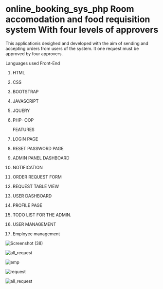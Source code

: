 # online_booking_sys_php Room accomodation and food requisition system With four levels of approvers
This applicationis desighed and developed with the aim of sending and accepting orders from users of the system.
It one request must be approved by four approvers.

Languages used
Front-End
1. HTML
2. CSS
3. BOOTSTRAP
4. JAVASCRIPT
5. JQUERY
6. PHP- OOP

   FEATURES

1. LOGIN PAGE
2. RESET PASSWORD PAGE
3. ADMIN PANEL DASHBOARD
4. NOTIFICATION
5. ORDER REQUEST FORM
6. REQUEST TABLE VIEW
7. USER DASHBOARD
8. PROFILE PAGE
9. TODO LIST FOR THE ADMIN.
10. USER MANAGEMENT
11. Employee management

![Screenshot (38)](https://github.com/mega-web-project/online_booking_sys_php/assets/91647383/185ff731-6d42-4b40-822c-8e5675fd60ac)

![all_request](https://github.com/mega-web-project/online_booking_sys_php/assets/91647383/548218ec-7069-422b-934a-760a968149ca)

![emp](https://github.com/mega-web-project/online_booking_sys_php/assets/91647383/3ab9ee67-0015-489b-9e9c-77ff60fff3bb)

![request](https://github.com/mega-web-project/online_booking_sys_php/assets/91647383/0d1dc70b-77cb-4da8-a874-fc4033a99685)

![all_request](https://github.com/mega-web-project/online_booking_sys_php/assets/91647383/6b1b7b1b-638c-437c-aae1-648b5b79a960)




